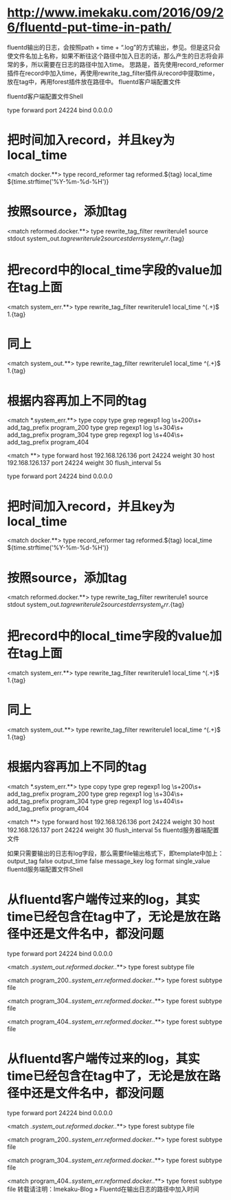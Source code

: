 

# http://www.imekaku.com/2016/09/26/fluentd-put-time-in-path/

fluentd输出的日志，会按照path + time + “.log”的方式输出，参见。但是这只会使文件名加上名称，如果不断往这个路径中加入日志的话，那么产生的日志将会非常的多，所以需要在日志的路径中加入time。
思路是，首先使用record_reformer插件在record中加入time，再使用rewrite_tag_filter插件从record中提取time，放在tag中，再用forest插件放在路径中。
fluentd客户端配置文件

fluentd客户端配置文件Shell

<source>
  type forward
  port 24224
  bind 0.0.0.0
</source>

# 把时间加入record，并且key为local_time
<match docker.**>
  type record_reformer
  tag reformed.${tag}
  local_time ${time.strftime('%Y-%m-%d-%H')}
</match>

# 按照source，添加tag
<match reformed.docker.**>
  type rewrite_tag_filter
  rewriterule1 source stdout system_out.${tag}
  rewriterule2 source stderr system_err.${tag}
</match>

# 把record中的local_time字段的value加在tag上面
<match system_err.**>
  type rewrite_tag_filter
  rewriterule1 local_time ^(.+)$ $1.${tag}
</match>

# 同上
<match system_out.**>
  type rewrite_tag_filter
  rewriterule1 local_time ^(.+)$ $1.${tag}
</match>

# 根据内容再加上不同的tag
<match *.system_err.**>
  type copy
  <store>
    type grep
    regexp1 log \s+200\s+
    add_tag_prefix program_200
  </store>
  <store>
    type grep
    regexp1 log \s+304\s+
    add_tag_prefix program_304
  </store>
  <store>
    type grep
    regexp1 log \s+404\s+
    add_tag_prefix program_404
  </store>
</match>

<match **>
    type forward
    <server>
      host 192.168.126.136
      port 24224
      weight 30
    </server>
    <server>
      host 192.168.126.137
      port 24224
      weight 30
    </server>
    flush_interval 5s
</match>

<source>
  type forward
  port 24224
  bind 0.0.0.0
</source>
 
# 把时间加入record，并且key为local_time
<match docker.**>
  type record_reformer
  tag reformed.${tag}
  local_time ${time.strftime('%Y-%m-%d-%H')}
</match>
 
# 按照source，添加tag
<match reformed.docker.**>
  type rewrite_tag_filter
  rewriterule1 source stdout system_out.${tag}
  rewriterule2 source stderr system_err.${tag}
</match>
 
# 把record中的local_time字段的value加在tag上面
<match system_err.**>
  type rewrite_tag_filter
  rewriterule1 local_time ^(.+)$ $1.${tag}
</match>
 
# 同上
<match system_out.**>
  type rewrite_tag_filter
  rewriterule1 local_time ^(.+)$ $1.${tag}
</match>
 
# 根据内容再加上不同的tag
<match *.system_err.**>
  type copy
  <store>
    type grep
    regexp1 log \s+200\s+
    add_tag_prefix program_200
  </store>
  <store>
    type grep
    regexp1 log \s+304\s+
    add_tag_prefix program_304
  </store>
  <store>
    type grep
    regexp1 log \s+404\s+
    add_tag_prefix program_404
  </store>
</match>
 
<match **>
    type forward
    <server>
      host 192.168.126.136
      port 24224
      weight 30
    </server>
    <server>
      host 192.168.126.137
      port 24224
      weight 30
    </server>
    flush_interval 5s
</match>
fluentd服务器端配置文件

如果只需要输出的日志有log字段，那么需要file输出格式下，即template中加上：
output_tag false
output_time false
message_key log
format single_value
fluentd服务端配置文件Shell

# 从fluentd客户端传过来的log，其实time已经包含在tag中了，无论是放在路径中还是文件名中，都没问题
<source>
  type forward
  port 24224
  bind 0.0.0.0
</source>

<match *.system_out.reformed.docker.*.**>
  type forest
  subtype file
  <template>
    time_slice_format %Y%m%dT%H
    # 放在文件名中
    # path /home/lee/fluentd-log/${tag_parts[0]}/${tag_parts[5]}/${tag_parts[1]}.t3
    # 放在路径中
    path /home/lee/fluentd-log/${tag_parts[1]}/${tag_parts[0]}/${tag_parts[4]}/t3
    buffer_chunk_limit 256m
    buffer_queue_limit 128
    flush_interval 3m
    disable_retry_limit false
    retry_limit 17
    retry_wait 1s
  </template>
</match>

<match program_200.*.system_err.reformed.docker.*.**>
  type forest
  subtype file
  <template>
    time_slice_format %Y%m%dT%H
    path /home/lee/fluentd-log/${tag_parts[0]}/${tag_parts[1]}/${tag_parts[5]}/t3
    buffer_chunk_limit 256m
    buffer_queue_limit 128
    flush_interval 3m
    disable_retry_limit false
    retry_limit 17
    retry_wait 1s
  </template>
</match>

<match program_304.*.system_err.reformed.docker.*.**>
  type forest
  subtype file
  <template>
    time_slice_format %Y%m%dT%H
    path /home/lee/fluentd-log/${tag_parts[0]}/${tag_parts[1]}/${tag_parts[5]}/t3
    buffer_chunk_limit 256m
    buffer_queue_limit 128
    flush_interval 3m
    disable_retry_limit false
    retry_limit 17
    retry_wait 1s
  </template>
</match>

<match program_404.*.system_err.reformed.docker.*.**>
  type forest
  subtype file
  <template>
    time_slice_format %Y%m%dT%H
    path /home/lee/fluentd-log/${tag_parts[0]}/${tag_parts[1]}/${tag_parts[5]}/t3
    buffer_chunk_limit 256m
    buffer_queue_limit 128
    flush_interval 3m
    disable_retry_limit false
    retry_limit 17
    retry_wait 1s
  </template>
</match>

# 从fluentd客户端传过来的log，其实time已经包含在tag中了，无论是放在路径中还是文件名中，都没问题
<source>
  type forward
  port 24224
  bind 0.0.0.0
</source>
 
<match *.system_out.reformed.docker.*.**>
  type forest
  subtype file
  <template>
    time_slice_format %Y%m%dT%H
    # 放在文件名中
    # path /home/lee/fluentd-log/${tag_parts[0]}/${tag_parts[5]}/${tag_parts[1]}.t3
    # 放在路径中
    path /home/lee/fluentd-log/${tag_parts[1]}/${tag_parts[0]}/${tag_parts[4]}/t3
    buffer_chunk_limit 256m
    buffer_queue_limit 128
    flush_interval 3m
    disable_retry_limit false
    retry_limit 17
    retry_wait 1s
  </template>
</match>
 
<match program_200.*.system_err.reformed.docker.*.**>
  type forest
  subtype file
  <template>
    time_slice_format %Y%m%dT%H
    path /home/lee/fluentd-log/${tag_parts[0]}/${tag_parts[1]}/${tag_parts[5]}/t3
    buffer_chunk_limit 256m
    buffer_queue_limit 128
    flush_interval 3m
    disable_retry_limit false
    retry_limit 17
    retry_wait 1s
  </template>
</match>
 
<match program_304.*.system_err.reformed.docker.*.**>
  type forest
  subtype file
  <template>
    time_slice_format %Y%m%dT%H
    path /home/lee/fluentd-log/${tag_parts[0]}/${tag_parts[1]}/${tag_parts[5]}/t3
    buffer_chunk_limit 256m
    buffer_queue_limit 128
    flush_interval 3m
    disable_retry_limit false
    retry_limit 17
    retry_wait 1s
  </template>
</match>
 
<match program_404.*.system_err.reformed.docker.*.**>
  type forest
  subtype file
  <template>
    time_slice_format %Y%m%dT%H
    path /home/lee/fluentd-log/${tag_parts[0]}/${tag_parts[1]}/${tag_parts[5]}/t3
    buffer_chunk_limit 256m
    buffer_queue_limit 128
    flush_interval 3m
    disable_retry_limit false
    retry_limit 17
    retry_wait 1s
  </template>
</match>
转载请注明：Imekaku-Blog » Fluentd在输出日志的路径中加入时间